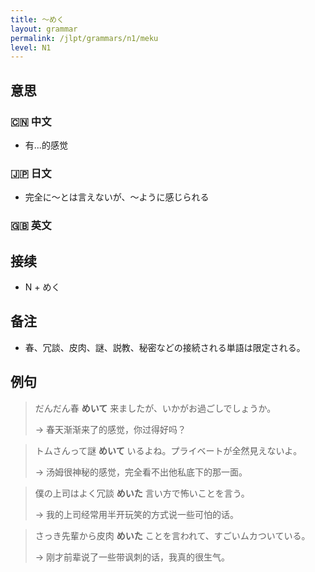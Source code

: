 ```yaml
---
title: 〜めく
layout: grammar
permalink: /jlpt/grammars/n1/meku
level: N1
---
```


## 意思

### 🇨🇳 中文

- 有...的感觉

### 🇯🇵 日文

- 完全に〜とは言えないが、〜ように感じられる

### 🇬🇧 英文


## 接续

- N + めく

## 备注

- 春、冗談、皮肉、謎、説教、秘密などの接続される単語は限定される。

## 例句

> だんだん春 **めいて** 来ましたが、いかがお過ごしでしょうか。
>
> → 春天渐渐来了的感觉，你过得好吗？

> トムさんって謎 **めいて** いるよね。プライベートが全然見えないよ。
>
> → 汤姆很神秘的感觉，完全看不出他私底下的那一面。

> 僕の上司はよく冗談 **めいた** 言い方で怖いことを言う。
>
> → 我的上司经常用半开玩笑的方式说一些可怕的话。

> さっき先輩から皮肉 **めいた** ことを言われて、すごいムカついている。
>
> → 刚才前辈说了一些带讽刺的话，我真的很生气。

